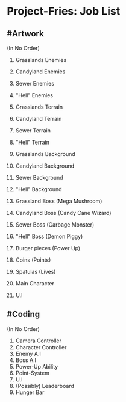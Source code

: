 # Project-Fries: Job List

#Artwork
--------
(In No Order)

1. Grasslands Enemies
2. Candyland Enemies
3. Sewer Enemies
4. "Hell" Enemies

1. Grasslands Terrain
2. Candyland Terrain
3. Sewer Terrain
4. "Hell" Terrain

1. Grasslands Background
2. Candyland Background
3. Sewer Background
4. "Hell" Background

1. Grassland Boss (Mega Mushroom)
2. Candyland Boss (Candy Cane Wizard)
3. Sewer Boss (Garbage Monster)
4. "Hell" Boss (Demon Piggy)

1. Burger pieces (Power Up)
2. Coins (Points)
3. Spatulas (Lives)

1. Main Character

1. U.I 



#Coding
-------
(In No Order)

1. Camera Controller
2. Character Controller
3. Enemy A.I
4. Boss A.I
5. Power-Up Ability
6. Point-System
7. U.I
8. (Possibly) Leaderboard
9. Hunger Bar
